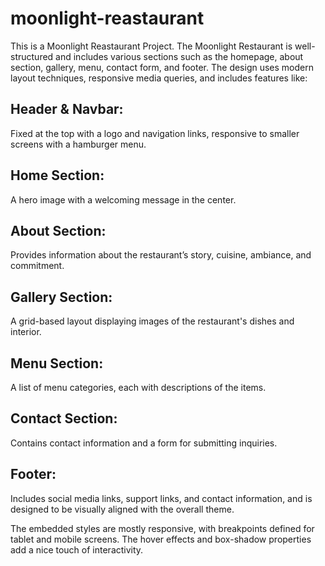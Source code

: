 # moonlight-reastaurant

This is a Moonlight Reastaurant Project. The Moonlight Restaurant is well-structured and includes various sections such as the homepage, about section, gallery, menu, contact form, and footer. The design uses modern layout techniques, responsive media queries, and includes features like:

## Header & Navbar:
Fixed at the top with a logo and navigation links, responsive to smaller screens with a hamburger menu.

## Home Section: 
A hero image with a welcoming message in the center.

## About Section:
Provides information about the restaurant’s story, cuisine, ambiance, and commitment.

## Gallery Section:
A grid-based layout displaying images of the restaurant's dishes and interior.

## Menu Section:  
A list of menu categories, each with descriptions of the items.

## Contact Section:
Contains contact information and a form for submitting inquiries.

## Footer:
Includes social media links, support links, and contact information, and is designed to be visually aligned with the overall theme.

The embedded styles are mostly responsive, with breakpoints defined for tablet and mobile screens. The hover effects and box-shadow properties add a nice touch of interactivity.
